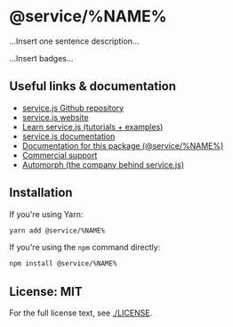 # @service/%NAME%

...Insert one sentence description...

...Insert badges...

## Useful links & documentation

* [service.js Github repository](https://github.com/servicejs/servicejs)
* [service.js website](https://www.servicejs.org)
* [Learn service.js (tutorials + examples)](https://learn.servicejs.org)
* [service.js documentation](https://docs.servicejs.org)
* [Documentation for this package (@service/%NAME%)](https://docs.servicejs.org/packages/%NAME%)
* [Commercial support](https://www.servicejs.org/support)
* [Automorph (the company behind service.js)](https://www.automorph.com)

## Installation

If you're using Yarn:

```sh
yarn add @service/%NAME%
```

If you're using the `npm` command directly:

```sh
npm install @service/%NAME%
```

## License: MIT

For the full license text, see [./LICENSE](./LICENSE).
